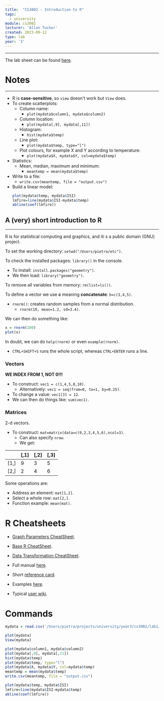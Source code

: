 ```yaml
---
title:  "CS3002 - Introduction to R"
tags:
  - university
module: cs3002
lecturer: 'Allan Tucker'
created: 2023-09-12
type: lab
year: '3'
---
```

---
The lab sheet can be found [here](assets/university/year3/R_IntroLab_v3.pdf).

# Notes
---
- R is **case-sensitive**, so `view` doesn't work but `View` does.
- To create scatterplots:
    - Column name:
        - `plot(mydata$column1, mydata$column2)`
    - Column location:
        - `plot(mydata[,9], mydata[,11])`
    - Histogram:
        - `hist(mydata$temp)`
    - Line plot:
        - `plot(mydata$temp, type="l")`
    - Plot colours, for example X and Y according to temperature:
        - `plot(mydata$X, mydata$Y, col=mydata$temp)`
- Statistics:
    - Mean, median, maximum and minimum:
        - `meantemp = mean(mydata$temp)`
- Write to a file:
    - `write.csv(meantemp, file = "output.csv")`
- Build a linear model:
    ```r
    plot(mydata$temp, mydata$ISI)
    lmfire=line(mydata$ISI~mydata$temp)
    abline(coef(lmfire))
    ```

## A (very) short introduction to R
---
R is for statistical computing and graphics, and iti s a public domain (GNU) project.

To set the working directory: `setwd("/Users/pietra/etc")`.

To check the installed packages: `library()` in the console.
- To install: `install.packages("geometry")`.
- We then load: `library("geometry")`.

To remove all variables from memory: `rm(list=ls())`.

To define a vector we use **c** meaning **concatenate**: `b=c(3,4,5)`.

- `rnorm()`: creates random samples from a normal distribution.
    - `rnorm(10, mean=1.2, sd=3.4)`.

We can then do something like:

```r
x = rnorm(100)
plot(x)
```

In doubt, we can do `help(rnorm)` or even `example(rnorm)`.

- `CTRL+SHIFT+S` runs the whole script, whereas `CTRL+ENTER` runs a line.

### Vectors
**WE INDEX FROM 1, NOT 0!!!**

- To construct: `vec1 = c(1,4,5,8,10)`.
    - Alternatively: `vec1 = seq(from=0, to=1, by=0.25)`.
- To change a value: `vec1[3] = 12`.
- We can then do things like: `sum(vec1)`.

### Matrices
2-d vectors.

- To construct: `mat=matrix(data=c(9,2,3,4,5,6),ncol=3)`.
    - Can also specify `nrow`.
    - We get:

|        | \[,1\] | \[,2\] | \[,3\] |
| ------ | ------ | ------ | ------ |
| \[1,\] | 9      | 3      | 5      |
| \[2,\] | 2      | 4      | 6      | 

Some operations are: 
- Address an element: `mat[1,2]`.
- Select a whole row: `mat[2,]`.
- Function example: `mean(mat)`.

# R Cheatsheets
- [Graph Parameters CheatSheet](assets/university/year3/R_Graph_Parameters_CheatSheet.pdf).
- [Base R CheatSheet](assets/university/year3/Base_R_CheatSheet.pdf).
- [Data Transformation CheatSheet](assets/university/year3/R_Data_Transformation_CheatSheet.pdf).

- Full manual [here](http://cran.r-project.org/doc/manuals/%20R-intro.pdf).
- Short [reference card](http://zoonek2.free.fr/UNIX/48_R/all.html).
- Examples [here](http://rwiki.sciviews.org/doku.php).
- Typical [user wiki](http://www.statmethods.net/).

# Commands
```r
mydata = read.csv('/Users/pietra/projects/university/year3/cs3002/lab1/forestfires.csv', sep=',')

plot(mydata)
View(mydata)

plot(mydata$column1, mydata$column2)
plot(mydata[,9], mydata[,11])
hist(mydata$temp)
plot(mydata$temp, type="l")
plot(mydata$X, mydata$Y, col=mydata$temp)
meantemp = mean(mydata$temp)
write.csv(meantemp, file = "output.csv")

plot(mydata$temp, mydata$ISI)
lmfire=line(mydata$ISI~mydata$temp)
abline(coef(lmfire))
```